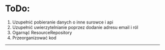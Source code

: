# ToDo:
1. Uzupełnić pobieranie danych o inne surowce i api
2. Uzupełnić uwierzytelnianie poprzez dodanie adresu email i ról
3. Ogarnąć ResourceRepository
4. Przeorganizować kod
---